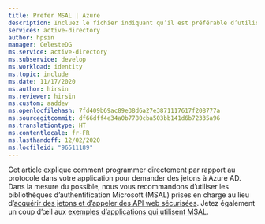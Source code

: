 ```yaml
---
title: Prefer MSAL | Azure
description: Incluez le fichier indiquant qu’il est préférable d’utiliser MSAL.
services: active-directory
author: hpsin
manager: CelesteDG
ms.service: active-directory
ms.subservice: develop
ms.workload: identity
ms.topic: include
ms.date: 11/17/2020
ms.author: hirsin
ms.reviewer: hirsin
ms.custom: aaddev
ms.openlocfilehash: 7fd409b69ac89e38d6a27e3871117617f208777a
ms.sourcegitcommit: df66dff4e34a0b7780cba503bb141d6b72335a96
ms.translationtype: HT
ms.contentlocale: fr-FR
ms.lasthandoff: 12/02/2020
ms.locfileid: "96511189"
---
```

Cet article explique comment programmer directement par rapport au protocole dans votre application pour demander des jetons à Azure AD.  Dans la mesure du possible, nous vous recommandons d’utiliser les bibliothèques d’authentification Microsoft (MSAL) prises en charge au lieu d’[acquérir des jetons et d’appeler des API web sécurisées](..\authentication-flows-app-scenarios.md#scenarios-and-supported-authentication-flows).  Jetez également un coup d’œil aux [exemples d’applications qui utilisent MSAL](..\sample-v2-code.md).
